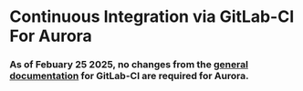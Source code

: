 # Continuous Integration via GitLab-CI For Aurora

### As of Febuary 25 2025, no changes from the [general documentation](../../services/gitlab-ci.md) for GitLab-CI are required for Aurora.

